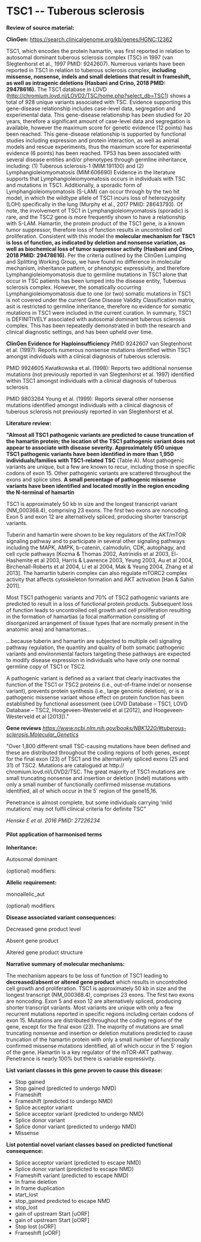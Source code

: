 # **TSC1 -- Tuberous sclerosis**

**Review of source material:**

**ClinGen:**
https://search.clinicalgenome.org/kb/genes/HGNC:12362

TSC1, which encodes the protein hamartin, was first reported in relation to autosomal dominant tuberous sclerosis complex (TSC) in 1997 (van Slegtenhorst et al., 1997 PMID: 9242607). Numerous variants have been reported in TSC1 in relation to tuberous sclerosis complex, **including missense, nonsense, indels and small deletions that result in frameshift, as well as intragenic deletions (Hasbani and Crino, 2018 PMID: 29478616).** The TSC1 database in LOVD (http://chromium.lovd.nl/LOVD2/TSC/home.php?select_db=TSC1) shows a total of 928 unique variants associated with TSC. Evidence supporting this gene-disease relationship includes case-level data, segregation and experimental data. This gene-disease relationship has been studied for 20 years, therefore a significant amount of case-level data and segregation is available, however the maximum score for genetic evidence (12 points) has been reached. This gene-disease relationship is supported by functional studies including expression and protein interaction, as well as animal models and rescue experiments, thus the maximum score for experimental evidence (6 points) has been reached. TP53 has been associated with several disease entities and/or phenotypes through germline inheritance, including: (1) Tuberous sclerosis-1 (MIM:191100) and (2) Lymphangioleiomyomatosis (MIM:606690) Evidence in the literature supports that Lymphangioleiomyomatosis occurs in individuals with TSC and mutations in TSC1. Additionally, a sporadic form of Lymphangioleiomyomatosis (S-LAM) can occur through by the two hit model, in which the wildtype allele of TSC1 incurs loss of heterozygosity (LOH) specifically in the lung (Murphy et al., 2017 PMID: 28643793). Of note, the involvement of TSC1 in Lymphangioleiomyomatosis (sporadic) is rare, and the TSC2 gene is more frequently shown to have a relationship with S-LAM. Hamartin, the protein product of the TSC1 gene, is a known tumor suppressor, therefore loss of function results in uncontrolled cell proliferation. Consistent with this model the **molecular mechanism for TSC1 is loss of function, as indicated by deletion and nonsense variation, as well as biochemical loss of tumor suppressor activity (Hasbani and Crino, 2018 PMID: 29478616).** Per the criteria outlined by the ClinGen Lumping and Splitting Working Group, we have found no difference in molecular mechanism, inheritance pattern, or phenotypic expressivity, and therefore Lymphangioleiomyomatosis due to germline mutations in TSC1 alone that occur in TSC patients has been lumped into the disease entity, Tuberous sclerosis complex. However, the somatically occurring Lymphangioleiomyomatosis due to one (or two) somatic mutations in TSC1 is not covered under the current Gene Disease Validity Classification matrix, asit is restricted to germline inheritance, therefore no evidence for somatic mutations in TSC1 were included in the current curation. In summary, TSC1 is DEFINITIVELY associated with autosomal dominant tuberous sclerosis complex. This has been repeatedly demonstrated in both the research and clinical diagnostic settings, and has been upheld over time.

**ClinGen Evidence for Haploinsufficiency**
PMID 9242607 van Slegtenhorst et al. (1997): Reports numerous nonsense mutations identified within TSC1 amongst individuals with a clinical diagnosis of tuberous sclerosis.

PMID 9924605 Kwiatkowska et al. (1998): Reports two additional nonsense mutations (not previously reported in van Slegtenhorst et al. 1997) identified within TSC1 amongst individuals with a clinical diagnosis of tuberous sclerosis

PMID 9803264 Young et al. (1999): Reports several other nonsense mutations identified amongst individuals with a clinical diagnosis of tuberous sclerosis not previously reported in van Slegtenhorst et al.

**Literature review:**

**"Almost all TSC1 pathogenic variants are predicted to cause truncation of the hamartin protein; the location of the TSC1 pathogenic variant does not appear to associate with disease severity. Approximately 650 unique TSC1 pathogenic variants have been identified in more than 1,950 individuals/families with TSC1-related TSC** (Table A). Most pathogenic variants are unique, but a few are known to recur, including those in specific codons of exon 15. Other pathogenic variants are scattered throughout the exons and splice sites. **A small percentage of pathogenic missense variants have been identified and located mostly in the region encoding the N-terminal of hamartin** 

TSC1 is approximately 50 kb in size and the longest transcript variant (NM_000368.4), comprising 23 exons. The first two exons are noncoding. Exon 5 and exon 12 are alternatively spliced, producing shorter transcript variants.

Tuberin and hamartin were shown to be key regulators of the AKT/mTOR signaling pathway and to participate in several other signaling pathways including the MAPK, AMPK, b-catenin, calmodulin, CDK, autophagy, and cell cycle pathways [Kozma & Thomas 2002, Astrinidis et al 2003, El-Hashemite et al 2003, Harris & Lawrence 2003, Yeung 2003, Au et al 2004, Birchenall-Roberts et al 2004, Li et al 2004, Mak & Yeung 2004, Zhang et al 2013]. The hamartin tuberin complex can also regulate mTORC2 complex activity that affects cytoskeleton formation and AKT activation [Han & Sahin 2011].

Most TSC1 pathogenic variants and 70% of TSC2 pathogenic variants are predicted to result in a loss of functional protein products. Subsequent loss of function leads to uncontrolled cell growth and cell proliferation resulting in the formation of hamartias (a focal malformation consisting of disorganized arrangement of tissue types that are normally present in the anatomic area) and hamartomas...

...because tuberin and hamartin are subjected to multiple cell signaling pathway regulation, the quantity and quality of both somatic pathogenic variants and environmental factors targeting these pathways are expected to modify disease expression in individuals who have only one normal germline copy of TSC1 or TSC2.

A pathogenic variant is defined as a variant that clearly inactivates the function of the TSC1 or TSC2 proteins (i.e., out-of-frame indel or nonsense variant), prevents protein synthesis (i.e., large genomic deletion), or is a pathogenic missense variant whose effect on protein function has been established by functional assessment (see LOVD Database – TSC1, LOVD Database – TSC2, Hoogeveen-Westerveld et al [2012], and Hoogeveen-Westerveld et al [2013])."

**Gene reviews**
*https://www.ncbi.nlm.nih.gov/books/NBK1220/#tuberous-sclerosis.Molecular_Genetics*

"Over 1,800 different small TSC-causing mutations
have been defined and these are distributed throughout
the coding regions of both genes, except for the final
exon (23) of TSC1 and the alternatively spliced exons
(25 and 31) of TSC2. Mutations are catalogued at http://
chromium.lovd.nl/LOVD2/TSC. The great majority
of TSC1 mutations are small truncating nonsense and
insertion or deletion (indel) mutations with only a small
number of functionally confirmed missense mutations
identified, all of which occur in the 5ʹ region of the
gene15,16. 

Penetrance is almost complete, but some individuals carrying ‘mild mutations’ may not fulfil clinical criteria for definite TSC"

*Henske E et al. 2016 PMID: 27226234*

#### **Pilot application of harmonised terms**

**Inheritance:**

Autosomal dominant

(optional) modifiers: 

**Allelic requirement:**

monoallelic_aut

(optional) modifiers 

**Disease associated variant consequences:**

Decreased gene product level

Absent gene product

Altered gene product structure

**Narrative summary of molecular mechanisms:**

The mechanism appears to be loss of function of TSC1 leading to **decreased/absent or altered gene product** which results in uncontrolled cell growth and proliferation. TSC1 is approximately 50 kb in size and the longest transcript (NM_000368.4), comprises 23 exons. The first two exons are noncoding. Exon 5 and exon 12 are alternatively spliced, producing shorter transcript variants. Most variants are unique with only a few recurrent mutations reported in specific regions including certain codons of exon 15. Mutations are distributed throughout the coding regions of the gene, except for the final exon (23). The majority of mutations are small truncating nonsense and insertion or deletion mutations predicted to cause truncation of the hamartin protein with only a small number of functionally confirmed missense mutations
identified, all of which occur in the 5ʹ region of the gene. Hamartin is a key regulator of the mTOR-AKT pathway. Penetrance is nearly 100% but there is variable expressivity.

**List variant classes in this gene proven to cause this disease:**

- Stop gained
- Stop gained (predicted to undergo NMD)
- Frameshift
- Frameshift (predicted to undergo NMD)
- Splice acceptor variant
- Splice acceptor variant (predicted to undergo NMD)
- Splice donor variant
- Splice donor variant (predicted to undergo NMD)
- Missense

**List potential novel variant classes based on predicted functional consequence:**

- Splice acceptor variant (predicted to escape NMD)
- Splice donor variant (predicted to escape NMD)
- Frameshift variant (predicted to escape NMD)
- In frame deletion
- In frame duplication
- start_lost
- stop_gained predicted to escape NMD
- stop_lost
- gain of upstream Start \[uORF\]
- gain of upstream Start \[oORF\]
- Stop lost \[oORF\]
- Frameshift \[oORF\]
